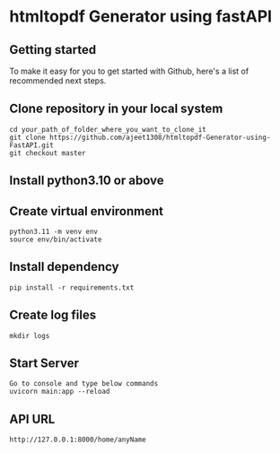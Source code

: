 # htmltopdf Generator using fastAPI



## Getting started

To make it easy for you to get started with Github, here's a list of recommended next steps.

## Clone repository in your local system
```
cd your_path_of_folder_where_you_want_to_clone_it
git clone https://github.com/ajeet1308/htmltopdf-Generator-using-FastAPI.git
git checkout master
```

## Install python3.10 or above

## Create virtual environment 
```
python3.11 -m venv env
source env/bin/activate
```

## Install dependency
```
pip install -r requirements.txt
```

## Create log files
```
mkdir logs
```

## Start Server 
```
Go to console and type below commands 
uvicorn main:app --reload
```

## API URL 
```
http://127.0.0.1:8000/home/anyName
```
